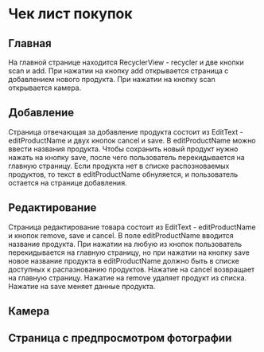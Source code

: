 # Чек лист покупок
## Главная
На главной странице находится RecyclerView - recycler и две кнопки scan и add. 
При нажатии на кнопку add открывается страница с добавлением нового продукта. 
При нажатии на кнопку scan открывается камера.
## Добавление
Страница отвечающая за добавление продукта состоит из EditText - editProductName и двух кнопок cancel и save.
В editProductName можно ввести названия продукта. Чтобы сохранить новый продукт нужно нажать на кнопку save, после чего пользователь перекидывается на главную страницу.
Если продукта нет в списке распозноваемых продуктов, то текст в editProductName обнуляется, и пользователь остается на странице добавления.
## Редактирование
Страница редактирование товара состоит из EditText - editProductName и кнопок remove, save и cancel.
В поле editProductName вводится название продукта. При нажатии на любую из кнопок пользователь перекидывается на главную страницу, но при нажатии на кнопку save новое название продукта в editProductName должно быть в списке доступных к распазнованию продуктов.
Нажатие на cancel возвращает на главную страницу.
Нажатие на remove удаляет продукт из списка.
Нажатие на save меняет данные продукта.
## Камера

## Страница с предпросмотром фотографии
